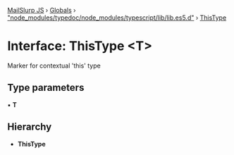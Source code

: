 [MailSlurp JS](../README.md) › [Globals](../globals.md) › ["node_modules/typedoc/node_modules/typescript/lib/lib.es5.d"](../modules/_node_modules_typedoc_node_modules_typescript_lib_lib_es5_d_.md) › [ThisType](_node_modules_typedoc_node_modules_typescript_lib_lib_es5_d_.thistype.md)

# Interface: ThisType <**T**>

Marker for contextual 'this' type

## Type parameters

▪ **T**

## Hierarchy

* **ThisType**
